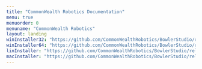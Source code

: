 ```yaml
---
title: "CommonWealth Robotics Documentation"
menu: true
menuorder: 0
menuname: "CommonWealth Robotics"
layout: landing
winInstaller32: "https://github.com/CommonWealthRobotics/BowlerStudio/releases/download/0.25.7/Windows-32-BowlerStudio-0.25.7.exe"
winInstaller64: "https://github.com/CommonWealthRobotics/BowlerStudio/releases/download/0.25.7/Windows-64-BowlerStudio-0.25.7.exe"
linInstaller: "https://github.com/CommonWealthRobotics/BowlerStudio/releases/download/0.25.7/Ubuntu-BowlerStudio-0.25.7.deb"
macInstaller: "https://github.com/CommonWealthRobotics/BowlerStudio/releases/download/0.25.7/MacOSX-BowlerStudio-0.25.7.zip"
---
```


